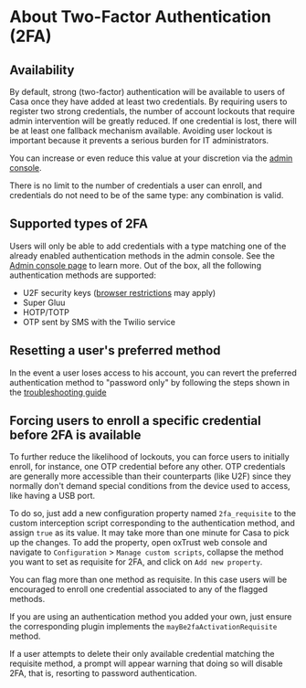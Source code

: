 # About Two-Factor Authentication (2FA)

## Availability

By default, strong (two-factor) authentication will be available to users of Casa once they have added at least two credentials. By requiring users to register two strong credentials, the number of account lockouts that require admin intervention will be greatly reduced. If one credential is lost, there will be at least one fallback mechanism available. Avoiding user lockout is important because it prevents a serious burden for IT administrators.

You can increase or even reduce this value at your discretion via the [admin console](admin-console.md#2fa-settings).

There is no limit to the number of credentials a user can enroll, and credentials do not need to be of the same type: any combination is valid. 

## Supported types of 2FA

Users will only be able to add credentials with a type matching one of the already enabled authentication methods in the admin console. See the [Admin console page](./admin-console.md/#enabled-methods) to learn more. Out of the box, all the following authentication methods are supported:

- U2F security keys ([browser restrictions](./faq.md#u2f-restrictions) may apply)
- Super Gluu
- HOTP/TOTP
- OTP sent by SMS with the Twilio service

## Resetting a user's preferred method

In the event a user loses access to his account, you can revert the preferred authentication method to "password only" by following the steps shown in the [troubleshooting guide](faq.md)

## Forcing users to enroll a specific credential before 2FA is available

To further reduce the likelihood of lockouts, you can force users to initially enroll, for instance, one OTP credential before any other. OTP credentials are generally more accessible than their counterparts (like U2F) since they normally don't demand special conditions from the device used to access, like having a USB port.

To do so, just add a new configuration property named `2fa_requisite` to the custom interception script corresponding to the authentication method, and assign `true` as its value. It may take more than one minute for Casa to pick up the changes. To add the property, open oxTrust web console and navigate to `Configuration` > `Manage custom scripts`, collapse the method you want to set as requisite for 2FA, and click on `Add new property`.

You can flag more than one method as requisite. In this case users will be encouraged to enroll one credential associated to any of the flagged methods.

If you are using an authentication method you added your own, just ensure the corresponding plugin implements the `mayBe2faActivationRequisite` method.

If a user attempts to delete their only available credential matching the requisite method, a prompt will appear warning that doing so will disable 2FA, that is, resorting to password authentication.
